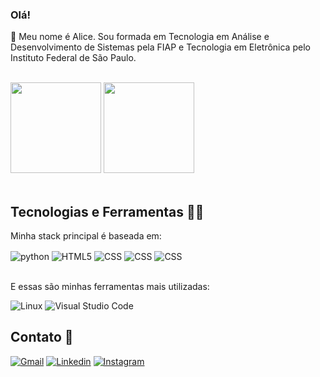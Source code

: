 ### Olá!

👋 Meu nome é Alice. Sou formada em Tecnologia em Análise e Desenvolvimento de Sistemas pela FIAP e Tecnologia em Eletrônica pelo Instituto Federal de São Paulo.

<div align=""><br/>
  <a href="https://github.com/Licealex"></a>
  <img height="145em" src="https://github-readme-stats-git-masterrstaa-rickstaa.vercel.app/api?username=Licealex&show_icons=true&theme=jolly&count_private=true" />
  <img height="145em" src="https://github-readme-stats-git-masterrstaa-rickstaa.vercel.app/api/top-langs/?username=Licealex&langs_count=10&layout=compact&theme=jolly" />
</div><br/>

## Tecnologias e Ferramentas 👩‍💻

Minha stack principal é baseada em:
<div style="display: inline_block">
    <img align="center" alt="python" src="https://img.shields.io/badge/Python-3776AB?style=for-the-badge&logo=python&logoColor=white"/>
    <img align="center" alt="HTML5" src="https://img.shields.io/badge/HTML5-E34F26?style=for-the-badge&logo=html5&logoColor=white"/>
    <img align="center" alt="CSS" src="https://img.shields.io/badge/CSS-239120?&style=for-the-badge&logo=css3&logoColor=white"/>
    <img align="center" alt="CSS" src="https://img.shields.io/badge/C%2B%2B-00599C?style=for-the-badge&logo=c%2B%2B&logoColor=white"/>
    <img align="center" alt="CSS" src="https://img.shields.io/badge/Java-ED8B00?style=for-the-badge&logo=openjdk&logoColor=white"/>
</div><br/>

E essas são minhas ferramentas mais utilizadas:

![Linux](https://img.shields.io/badge/Linux-FCC624?style=for-the-badge&logo=linux&logoColor=black)
![Visual Studio Code](https://img.shields.io/badge/Visual%20Studio%20Code-0078d7.svg?style=for-the-badge&logo=visual-studio-code&logoColor=white)
<br/>

## Contato 📱

[![Gmail](https://img.shields.io/badge/Gmail-D14836?style=for-the-badge&logo=gmail&logoColor=white)](https://alice.boarretto@gmail.com)
[![Linkedin](https://img.shields.io/badge/LinkedIn-0077B5?style=for-the-badge&logo=linkedin&logoColor=white)](https://www.linkedin.com/in/alice-alexandra/)
[![Instagram](https://img.shields.io/badge/Instagram-E4405F?style=for-the-badge&logo=instagram&logoColor=white)](https://www.instagram.com/licealex_/)
